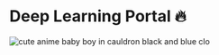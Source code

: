 # Deep Learning Portal 🔥
![cute anime baby boy in cauldron black and blue clo](https://github.com/arun477/deep_learning_portal/assets/25299377/71c04453-e33e-4d97-a015-88c24c82defe)
